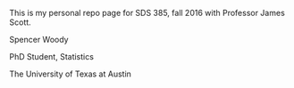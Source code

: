 This is my personal repo page for SDS 385, fall 2016 with Professor James Scott.

Spencer Woody 

PhD Student, Statistics 

The University of Texas at Austin